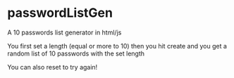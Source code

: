 # passwordListGen
A 10 passwords list generator in html/js

You first set a length (equal or more to 10)
then you hit create and you get a random list of 10 passwords with the set length

You can also reset to try again!

